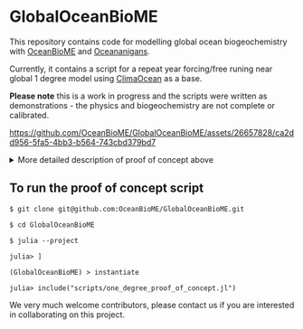 # GlobalOceanBioME
This repository contains code for modelling global ocean biogeochemistry with [OceanBioME](https://github.com/oceanBioME/oceanBioME.jl) and [Oceananigans](https://github.com/cliMA/oceananigans.jl/).

Currently, it contains a script for a repeat year forcing/free runing near global 1 degree model using [ClimaOcean](https://github.com/cliMA/ClimaOcean.jl) as a base. 

**Please note** this is a work in progress and the scripts were written as demonstrations - the physics and biogeochemistry are not complete or calibrated.

https://github.com/OceanBioME/GlobalOceanBioME/assets/26657828/ca2dd956-5fa5-4bb3-b564-743cbd379bd7

<details>
  <summary>More detailed description of proof of concept above</summary>
  This proof of concept is a 1°x1° near global run between 75°N and 75°S with 48 vertical levels.
  
  The physics includes isopycnal skew-symmetric diffusivity and a convective adjustment boundary layer closure, and the biogeochemistry is a simple 4-variable nutrient, phytoplankton, zooplankton, detritus model (<a href="https://oceanbiome.github.io/OceanBioME.jl/stable/model_components/biogeochemical/NPZ/">detailed here</a>). 
  
  The physics is initialised with temperature and salinity, and the top boundary is forced with data, from ECCO v4 (as per <a href="https://github.com/CliMA/ClimaOcean.jl">ClimaOcean NearGlobalSimulation</a>), but the biogeochemistry in this simple example is initialised to be uniform across the globe (hence the abrupt change at the start). The surface photosynthetically available radiation for the biogeochemical model is interpolated from NASA ocean colour data.

  This model runs in around 45 minutes per year to run on an Nvidia A100 GPU.
</details>

## To run the proof of concept script

```
$ git clone git@github.com:OceanBioME/GlobalOceanBioME.git

$ cd GlobalOceanBioME

$ julia --project

julia> ]

(GlobalOceanBioME) > instantiate

julia> include("scripts/one_degree_proof_of_concept.jl")
```

We very much welcome contributors, please contact us if you are interested in collaborating on this project.
